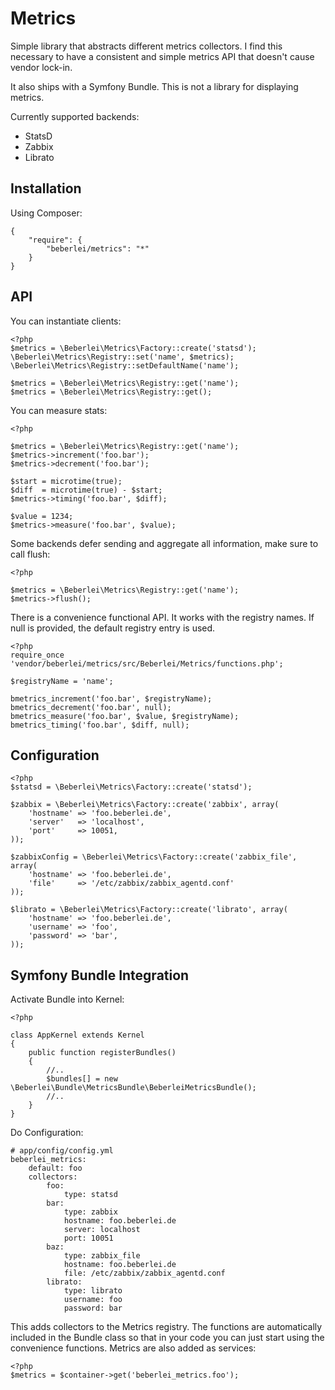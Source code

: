# Metrics

Simple library that abstracts different metrics collectors. I find this necessary
to have a consistent and simple metrics API that doesn't cause vendor lock-in.

It also ships with a Symfony Bundle. This is not a library for displaying metrics.

Currently supported backends:

* StatsD
* Zabbix
* Librato

## Installation

Using Composer:

    {
        "require": {
            "beberlei/metrics": "*"
        }
    }

## API

You can instantiate clients:

    <?php
    $metrics = \Beberlei\Metrics\Factory::create('statsd');
    \Beberlei\Metrics\Registry::set('name', $metrics);
    \Beberlei\Metrics\Registry::setDefaultName('name');

    $metrics = \Beberlei\Metrics\Registry::get('name');
    $metrics = \Beberlei\Metrics\Registry::get();

You can measure stats:

    <?php

    $metrics = \Beberlei\Metrics\Registry::get('name');
    $metrics->increment('foo.bar');
    $metrics->decrement('foo.bar');

    $start = microtime(true);
    $diff  = microtime(true) - $start;
    $metrics->timing('foo.bar', $diff);

    $value = 1234;
    $metrics->measure('foo.bar', $value);

Some backends defer sending and aggregate all information, make sure
to call flush:

    <?php

    $metrics = \Beberlei\Metrics\Registry::get('name');
    $metrics->flush();

There is a convenience functional API. It works with
the registry names. If null is provided, the default registry entry is used.

    <?php
    require_once 'vendor/beberlei/metrics/src/Beberlei/Metrics/functions.php';

    $registryName = 'name';

    bmetrics_increment('foo.bar', $registryName);
    bmetrics_decrement('foo.bar', null);
    bmetrics_measure('foo.bar', $value, $registryName);
    bmetrics_timing('foo.bar', $diff, null);

## Configuration

    <?php
    $statsd = \Beberlei\Metrics\Factory::create('statsd');

    $zabbix = \Beberlei\Metrics\Factory::create('zabbix', array(
        'hostname' => 'foo.beberlei.de',
        'server'   => 'localhost',
        'port'     => 10051,
    ));

    $zabbixConfig = \Beberlei\Metrics\Factory::create('zabbix_file', array(
        'hostname' => 'foo.beberlei.de',
        'file'     => '/etc/zabbix/zabbix_agentd.conf'
    ));

    $librato = \Beberlei\Metrics\Factory::create('librato', array(
        'hostname' => 'foo.beberlei.de',
        'username' => 'foo',
        'password' => 'bar',
    ));

## Symfony Bundle Integration

Activate Bundle into Kernel:

    <?php

    class AppKernel extends Kernel
    {
        public function registerBundles()
        {
            //..
            $bundles[] = new \Beberlei\Bundle\MetricsBundle\BeberleiMetricsBundle();
            //..
        }
    }

Do Configuration:

    # app/config/config.yml
    beberlei_metrics:
        default: foo
        collectors:
            foo:
                type: statsd
            bar:
                type: zabbix
                hostname: foo.beberlei.de
                server: localhost
                port: 10051
            baz:
                type: zabbix_file
                hostname: foo.beberlei.de
                file: /etc/zabbix/zabbix_agentd.conf
            librato:
                type: librato
                username: foo
                password: bar

This adds collectors to the Metrics registry. The functions are automatically included
in the Bundle class so that in your code you can just start using the convenience functions.
Metrics are also added as services:

    <?php
    $metrics = $container->get('beberlei_metrics.foo');
